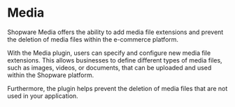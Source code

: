 # Media

Shopware Media offers the ability to add media file extensions and prevent the deletion of media files within the e-commerce platform.

With the Media plugin, users can specify and configure new media file extensions. This allows businesses to define different types of media files, such as images, videos, or documents, that can be uploaded and used within the Shopware platform.

Furthermore, the plugin helps prevent the deletion of media files that are not used in your application.
